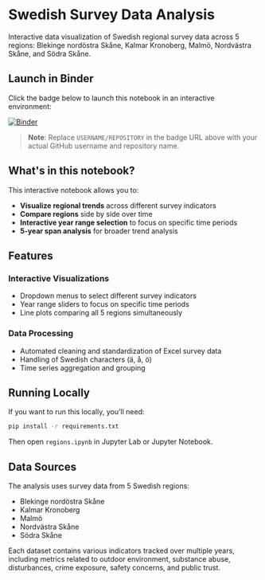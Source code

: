 # Swedish Survey Data Analysis

Interactive data visualization of Swedish regional survey data across 5 regions: Blekinge nordöstra Skåne, Kalmar Kronoberg, Malmö, Nordvästra Skåne, and Södra Skåne.

## Launch in Binder

Click the badge below to launch this notebook in an interactive environment:

[![Binder](https://mybinder.org/badge_logo.svg)](https://mybinder.org/v2/gh/USERNAME/REPOSITORY/main?labpath=regions.ipynb)

> **Note**: Replace `USERNAME/REPOSITORY` in the badge URL above with your actual GitHub username and repository name.

## What's in this notebook?

This interactive notebook allows you to:

- **Visualize regional trends** across different survey indicators
- **Compare regions** side by side over time
- **Interactive year range selection** to focus on specific time periods
- **5-year span analysis** for broader trend analysis

## Features

### Interactive Visualizations
- Dropdown menus to select different survey indicators
- Year range sliders to focus on specific time periods
- Line plots comparing all 5 regions simultaneously

### Data Processing
- Automated cleaning and standardization of Excel survey data
- Handling of Swedish characters (ä, å, ö)
- Time series aggregation and grouping

## Running Locally

If you want to run this locally, you'll need:

```bash
pip install -r requirements.txt
```

Then open `regions.ipynb` in Jupyter Lab or Jupyter Notebook.

## Data Sources

The analysis uses survey data from 5 Swedish regions:
- Blekinge nordöstra Skåne
- Kalmar Kronoberg 
- Malmö
- Nordvästra Skåne
- Södra Skåne

Each dataset contains various indicators tracked over multiple years, including metrics related to outdoor environment, substance abuse, disturbances, crime exposure, safety concerns, and public trust.
